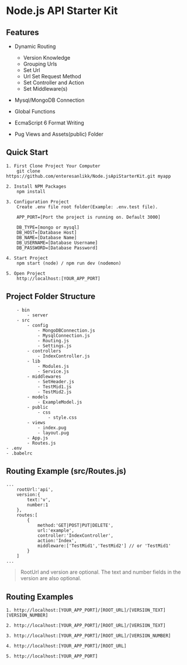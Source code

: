 # **Node.js API Starter Kit**


## **Features**
 - Dynamic Routing
    - Version Knowledge
    - Grouping Urls
    - Set Url
    - Url Set Request Method
    - Set Controller and Action
    - Set Middleware(s)

 - Mysql/MongoDB Connection
 - Global Functions
 - EcmaScript 6 Format Writing
 - Pug Views and Assets(public) Folder

## **Quick Start**
    1. First Clone Project Your Computer
        git clone https://github.com/enteresanlikk/Node.jsApiStarterKit.git myapp

    2. Install NPM Packages
        npm install

    3. Configuration Project
        Create .env file root folder(Example: .env.test file).

        APP_PORT=[Port the project is running on. Default 3000]

        DB_TYPE=[mongo or mysql]
        DB_HOST=[Database Host]
        DB_NAME=[Database Name]
        DB_USERNAME=[Database Username]
        DB_PASSWORD=[Database Password]

    4. Start Project
        npm start (node) / npm run dev (nodemon)

    5. Open Project
        http://localhost:[YOUR_APP_PORT]

## **Project Folder Structure**

        - bin
            - server
        - src
            - config
                - MongoDBConnection.js
                - MysqlConnection.js
                - Routing.js
                - Settings.js
            - controllers
                - IndexController.js
            - lib
                - Modules.js
                - Service.js
            - middlewares
                - SetHeader.js
                - TestMid1.js
                - TestMid2.js
            - models
                - ExampleModel.js
            - public
                - css
                    - style.css
            - views
                - index.pug
                - layout.pug
            - App.js
            - Routes.js
    - .env
    - .babelrc

## **Routing Example (src/Routes.js)**
    
    ...
        rootUrl:'api',
        version:{
            text:'v',
            number:1
        },
        routes:[
            {
                method:'GET|POST|PUT|DELETE',
                url:'example',
                controller:'IndexController',
                action:'Index',
                middleware:['TestMid1','TestMid2'] // or 'TestMid1'
            }
        ]
    ...

> RootUrl and version are optional. The text and number fields in the version are also optional.

## Routing Examples

    1. http://localhost:[YOUR_APP_PORT]/[ROOT_URL]/[VERSION_TEXT][VERSION_NUMBER]

    2. http://localhost:[YOUR_APP_PORT]/[ROOT_URL]/[VERSION_TEXT]

    3. http://localhost:[YOUR_APP_PORT]/[ROOT_URL]/[VERSION_NUMBER]

    4. http://localhost:[YOUR_APP_PORT]/[ROOT_URL]

    5. http://localhost:[YOUR_APP_PORT]